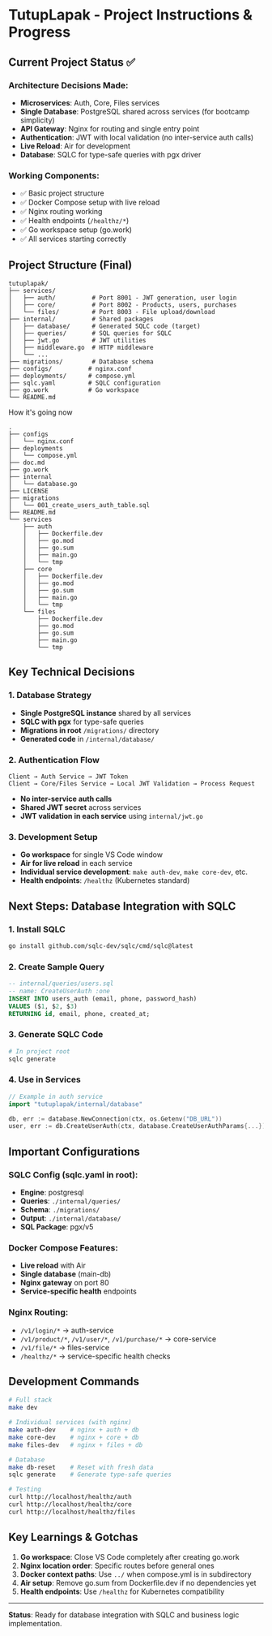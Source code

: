 # TutupLapak - Project Instructions & Progress

## Current Project Status ✅

### Architecture Decisions Made:
- **Microservices**: Auth, Core, Files services
- **Single Database**: PostgreSQL shared across services (for bootcamp simplicity)
- **API Gateway**: Nginx for routing and single entry point
- **Authentication**: JWT with local validation (no inter-service auth calls)
- **Live Reload**: Air for development
- **Database**: SQLC for type-safe queries with pgx driver

### Working Components:
- ✅ Basic project structure
- ✅ Docker Compose setup with live reload
- ✅ Nginx routing working
- ✅ Health endpoints (`/healthz/*`)
- ✅ Go workspace setup (go.work)
- ✅ All services starting correctly

## Project Structure (Final)

```
tutuplapak/
├── services/
│   ├── auth/          # Port 8001 - JWT generation, user login
│   ├── core/          # Port 8002 - Products, users, purchases  
│   └── files/         # Port 8003 - File upload/download
├── internal/          # Shared packages
│   ├── database/      # Generated SQLC code (target)
│   ├── queries/       # SQL queries for SQLC
│   ├── jwt.go         # JWT utilities
│   ├── middleware.go  # HTTP middleware
│   └── ...
├── migrations/        # Database schema
├── configs/          # nginx.conf
├── deployments/      # compose.yml
├── sqlc.yaml         # SQLC configuration
├── go.work           # Go workspace
└── README.md
```

How it's going now

```
.
├── configs
│   └── nginx.conf
├── deployments
│   └── compose.yml
├── doc.md
├── go.work
├── internal
│   └── database.go
├── LICENSE
├── migrations
│   └── 001_create_users_auth_table.sql
├── README.md
└── services
    ├── auth
    │   ├── Dockerfile.dev
    │   ├── go.mod
    │   ├── go.sum
    │   ├── main.go
    │   └── tmp
    ├── core
    │   ├── Dockerfile.dev
    │   ├── go.mod
    │   ├── go.sum
    │   ├── main.go
    │   └── tmp
    └── files
        ├── Dockerfile.dev
        ├── go.mod
        ├── go.sum
        ├── main.go
        └── tmp
```

## Key Technical Decisions

### 1. Database Strategy
- **Single PostgreSQL instance** shared by all services
- **SQLC with pgx** for type-safe queries
- **Migrations in root** `/migrations/` directory
- **Generated code** in `/internal/database/`

### 2. Authentication Flow
```
Client → Auth Service → JWT Token
Client → Core/Files Service → Local JWT Validation → Process Request
```
- **No inter-service auth calls**
- **Shared JWT secret** across services
- **JWT validation in each service** using `internal/jwt.go`

### 3. Development Setup
- **Go workspace** for single VS Code window
- **Air for live reload** in each service
- **Individual service development**: `make auth-dev`, `make core-dev`, etc.
- **Health endpoints**: `/healthz` (Kubernetes standard)

## Next Steps: Database Integration with SQLC

### 1. Install SQLC
```bash
go install github.com/sqlc-dev/sqlc/cmd/sqlc@latest
```

### 2. Create Sample Query
```sql
-- internal/queries/users.sql
-- name: CreateUserAuth :one
INSERT INTO users_auth (email, phone, password_hash)
VALUES ($1, $2, $3)
RETURNING id, email, phone, created_at;
```

### 3. Generate SQLC Code
```bash
# In project root
sqlc generate
```

### 4. Use in Services
```go
// Example in auth service
import "tutuplapak/internal/database"

db, err := database.NewConnection(ctx, os.Getenv("DB_URL"))
user, err := db.CreateUserAuth(ctx, database.CreateUserAuthParams{...})
```

## Important Configurations

### SQLC Config (sqlc.yaml in root):
- **Engine**: postgresql
- **Queries**: `./internal/queries/`
- **Schema**: `./migrations/`
- **Output**: `./internal/database/`
- **SQL Package**: pgx/v5

### Docker Compose Features:
- **Live reload** with Air
- **Single database** (main-db)
- **Nginx gateway** on port 80
- **Service-specific health** endpoints

### Nginx Routing:
- `/v1/login/*` → auth-service
- `/v1/product/*`, `/v1/user/*`, `/v1/purchase/*` → core-service
- `/v1/file/*` → files-service
- `/healthz/*` → service-specific health checks

## Development Commands

```bash
# Full stack
make dev

# Individual services (with nginx)
make auth-dev    # nginx + auth + db
make core-dev    # nginx + core + db  
make files-dev   # nginx + files + db

# Database
make db-reset    # Reset with fresh data
sqlc generate    # Generate type-safe queries

# Testing
curl http://localhost/healthz/auth
curl http://localhost/healthz/core
curl http://localhost/healthz/files
```


## Key Learnings & Gotchas

1. **Go workspace**: Close VS Code completely after creating go.work
2. **Nginx location order**: Specific routes before general ones
3. **Docker context paths**: Use `../` when compose.yml is in subdirectory
4. **Air setup**: Remove go.sum from Dockerfile.dev if no dependencies yet
5. **Health endpoints**: Use `/healthz` for Kubernetes compatibility

---

**Status**: Ready for database integration with SQLC and business logic implementation.